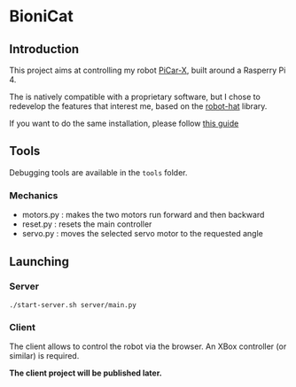 # BioniCat

## Introduction

This project aims at controlling my robot [PiCar-X](https://docs.sunfounder.com/projects/picar-x/en/latest/), built around a Rasperry Pi 4.

The is natively compatible with a proprietary software, but I chose to redevelop the features that interest me, based on the [robot-hat](https://github.com/sunfounder/robot-hat.git) library.

If you want to do the same installation, please follow [this guide](https://docs.sunfounder.com/projects/picar-x/en/latest/python/python_start/quick_guide_on_python.html)

## Tools

Debugging tools are available in the `tools` folder.

### Mechanics

- motors.py : makes the two motors run forward and then backward
- reset.py : resets the main controller
- servo.py : moves the selected servo motor to the requested angle

## Launching

### Server

```
./start-server.sh server/main.py
```

### Client

The client allows to control the robot via the browser. An XBox controller (or similar) is required.

**The client project will be published later.**
